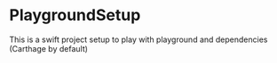 # PlaygroundSetup
This is a swift project setup to play with playground and dependencies (Carthage by default)

